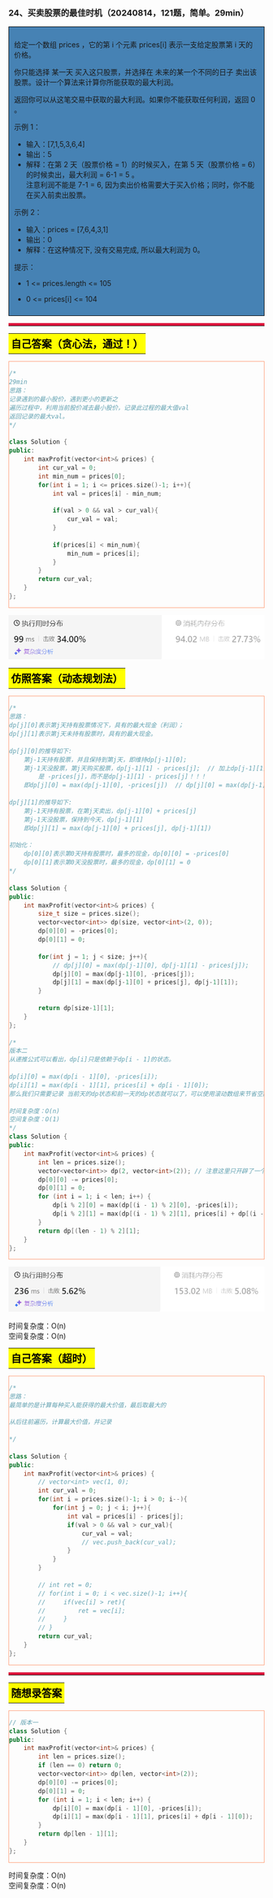 ### 24、买卖股票的最佳时机（20240814，121题，简单。29min）
<div style="border: 1px solid black; padding: 10px; background-color: SteelBlue;">

给定一个数组 prices ，它的第 i 个元素 prices[i] 表示一支给定股票第 i 天的价格。

你只能选择 某一天 买入这只股票，并选择在 未来的某一个不同的日子 卖出该股票。设计一个算法来计算你所能获取的最大利润。

返回你可以从这笔交易中获取的最大利润。如果你不能获取任何利润，返回 0 。

 

示例 1：

- 输入：[7,1,5,3,6,4]
- 输出：5
- 解释：在第 2 天（股票价格 = 1）的时候买入，在第 5 天（股票价格 = 6）的时候卖出，最大利润 = 6-1 = 5 。  
     注意利润不能是 7-1 = 6, 因为卖出价格需要大于买入价格；同时，你不能在买入前卖出股票。

示例 2：

- 输入：prices = [7,6,4,3,1]
- 输出：0
- 解释：在这种情况下, 没有交易完成, 所以最大利润为 0。
 

提示：

- 1 <= prices.length <= 105
- 0 <= prices[i] <= 104

  </p>
</div>

<hr style="border-top: 5px solid #DC143C;">
<table>
  <tr>
    <td bgcolor="Yellow" style="padding: 5px; border: 0px solid black;">
      <span style="font-weight: bold; font-size: 20px;color: black;">
      自己答案（贪心法，通过！）
      </span>
    </td>
  </tr>
</table>
<div style="padding: 0px; border: 1.5px solid LightSalmon; margin-bottom: 10px;">

```C++
/*
29min
思路：
记录遇到的最小股价，遇到更小的更新之
遍历过程中，利用当前股价减去最小股价，记录此过程的最大值val
返回记录的最大val。
*/

class Solution {
public:
    int maxProfit(vector<int>& prices) {
        int cur_val = 0;
        int min_num = prices[0];
        for(int i = 1; i <= prices.size()-1; i++){
            int val = prices[i] - min_num;

            if(val > 0 && val > cur_val){
                cur_val = val;
            }

            if(prices[i] < min_num){
                min_num = prices[i];
            }
        }
        return cur_val;
    }
};
```

</div>

![alt text](image/62c8747521d5b2d8c478cf5b6f12d6b.png)


<table>
  <tr>
    <td bgcolor="Yellow" style="padding: 5px; border: 0px solid black;">
      <span style="font-weight: bold; font-size: 20px;color: black;">
      仿照答案（动态规划法）
      </span>
    </td>
  </tr>
</table>

<div style="padding: 0px; border: 1.5px solid LightSalmon; margin-bottom: 10px">

```C++
/*
思路：
dp[j][0]表示第j天持有股票情况下，具有的最大现金（利润）；
dp[j][1]表示第j天未持有股票时，具有的最大现金。

dp[j][0]的推导如下:
    第j-1天持有股票，并且保持到第j天，即维持dp[j-1][0];
    第j-1天没股票，第j天购买股票，dp[j-1][1] - prices[j];  // 加上dp[j-1][1]，可能是由于之前卖了股票来的！！
        是 -prices[j]，而不是dp[j-1][1] - prices[j]！！！
    即dp[j][0] = max(dp[j-1][0], -prices[j])  // dp[j][0] = max(dp[j-1][0], dp[j-1][1] - prices[j])

dp[j][1]的推导如下:
    第j-1天持有股票，在第j天卖出，dp[j-1][0] + prices[j]
    第j-1天没股票，保持到今天，dp[j-1][1]
    即dp[j][1] = max(dp[j-1][0] + prices[j], dp[j-1][1])

初始化：
    dp[0][0]表示第0天持有股票时，最多的现金，dp[0][0] = -prices[0]
    dp[0][1]表示第0天没股票时，最多的现金，dp[0][1] = 0
*/

class Solution {
public:
    int maxProfit(vector<int>& prices) {
        size_t size = prices.size();
        vector<vector<int>> dp(size, vector<int>(2, 0));
        dp[0][0] = -prices[0];
        dp[0][1] = 0;

        for(int j = 1; j < size; j++){
            // dp[j][0] = max(dp[j-1][0], dp[j-1][1] - prices[j]);
            dp[j][0] = max(dp[j-1][0], -prices[j]);
            dp[j][1] = max(dp[j-1][0] + prices[j], dp[j-1][1]);
        }

        return dp[size-1][1];
    }
};

/*
版本二
从递推公式可以看出，dp[i]只是依赖于dp[i - 1]的状态。

dp[i][0] = max(dp[i - 1][0], -prices[i]);
dp[i][1] = max(dp[i - 1][1], prices[i] + dp[i - 1][0]);
那么我们只需要记录 当前天的dp状态和前一天的dp状态就可以了，可以使用滚动数组来节省空间，代码如下.

时间复杂度：O(n)
空间复杂度：O(1)
*/
class Solution {
public:
    int maxProfit(vector<int>& prices) {
        int len = prices.size();
        vector<vector<int>> dp(2, vector<int>(2)); // 注意这里只开辟了一个2 * 2大小的二维数组
        dp[0][0] -= prices[0];
        dp[0][1] = 0;
        for (int i = 1; i < len; i++) {
            dp[i % 2][0] = max(dp[(i - 1) % 2][0], -prices[i]);
            dp[i % 2][1] = max(dp[(i - 1) % 2][1], prices[i] + dp[(i - 1) % 2][0]);
        }
        return dp[(len - 1) % 2][1];
    }
};
```
</div>

![alt text](image/9410cd8462b552b7566f5dfabf799f4.png)

时间复杂度：O(n)  
空间复杂度：O(n)

<table>
  <tr>
    <td bgcolor="Yellow" style="padding: 5px; border: 0px solid black;">
      <span style="font-weight: bold; font-size: 20px;color: black;">
      自己答案（超时）
      </span>
    </td>
  </tr>
</table>

<div style="padding: 0px; border: 1.5px solid LightSalmon; margin-bottom: 10px">

```C++
/*
思路：
最简单的是计算每种买入能获得的最大价值，最后取最大的

从后往前遍历，计算最大价值，并记录

*/

class Solution {
public:
    int maxProfit(vector<int>& prices) {
        // vector<int> vec(1, 0);
        int cur_val = 0;
        for(int i = prices.size()-1; i > 0; i--){
            for(int j = 0; j < i; j++){
                int val = prices[i] - prices[j];
                if(val > 0 && val > cur_val){
                    cur_val = val;
                    // vec.push_back(cur_val);
                }
            }
        }

        // int ret = 0;
        // for(int i = 0; i < vec.size()-1; i++){
        //     if(vec[i] > ret){
        //         ret = vec[i];
        //     }
        // }
        return cur_val;
    }
};
```
</div>


<hr style="border-top: 5px solid #DC143C;">

<table>
  <tr>
    <td bgcolor="Yellow" style="padding: 5px; border: 0px solid black;">
      <span style="font-weight: bold; font-size: 20px;color: black;">
      随想录答案
      </span>
    </td>
  </tr>
</table>

<div style="padding: 0px; border: 1.5px solid LightSalmon; margin-bottom: 10px">

```C++
// 版本一
class Solution {
public:
    int maxProfit(vector<int>& prices) {
        int len = prices.size();
        if (len == 0) return 0;
        vector<vector<int>> dp(len, vector<int>(2));
        dp[0][0] -= prices[0];
        dp[0][1] = 0;
        for (int i = 1; i < len; i++) {
            dp[i][0] = max(dp[i - 1][0], -prices[i]);
            dp[i][1] = max(dp[i - 1][1], prices[i] + dp[i - 1][0]);
        }
        return dp[len - 1][1];
    }
};
```
</div>

时间复杂度：O(n)  
空间复杂度：O(n)